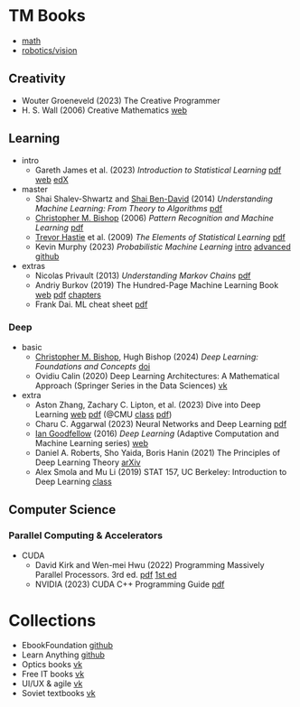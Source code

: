 # TM Books

- [math](docs/math/README.md)
- [robotics/vision](docs/robotics/README.md)

## Creativity

- Wouter Groeneveld (2023) The Creative Programmer
- H. S. Wall (2006) Creative Mathematics
  [web](https://www.ams.org/books/clrm/031/)

## Learning

- intro
  - Gareth James et al.
    (2023) *Introduction to Statistical Learning*
    [pdf](https://hastie.su.domains/ISLP/ISLP_website.pdf.download.html)
    [web](www.StatLearning.com)
    [edX](https://www.edx.org/learn/statistics/stanford-university-statistical-learning)
- master
  - Shai Shalev-Shwartz and [Shai Ben-David](https://en.wikipedia.org/wiki/Shai_Ben-David)
    (2014) *Understanding Machine Learning: From Theory to Algorithms*
    [pdf](https://www.cs.huji.ac.il/~shais/UnderstandingMachineLearning/understanding-machine-learning-theory-algorithms.pdf)
  - [Christopher M. Bishop](https://en.wikipedia.org/wiki/Christopher_Bishop)
    (2006) *Pattern Recognition and Machine Learning*
    [pdf](https://www.microsoft.com/en-us/research/uploads/prod/2006/01/Bishop-Pattern-Recognition-and-Machine-Learning-2006.pdf)
  - [Trevor Hastie](https://en.wikipedia.org/wiki/Trevor_Hastie) et al.
    (2009) *The Elements of Statistical Learning*
    [pdf](https://hastie.su.domains/Papers/ESLII.pdf)
  - Kevin Murphy
    (2023) *Probabilistic Machine Learning*
    [intro](https://probml.github.io/pml-book/book1.html)
    [advanced](https://probml.github.io/pml-book/book2.html)
    [github](https://github.com/probml)
    <!-- Kevin Murphy (2012-2023) Machine Learning: A Probabilistic Approach
    [2012 ed.](https://www.cs.ubc.ca/~murphyk/MLbook/pml-toc-22may12.pdf) -->
- extras
  - Nicolas Privault (2013) *Understanding Markov Chains*
    [pdf](https://www.math.uni.wroc.pl/~szekli/documents/m-CHAINS-21/nicolas18.pdf)
  - Andriy Burkov (2019) The Hundred-Page Machine Learning Book
    [web](https://themlbook.com/)
    [pdf](http://ema.cri-info.cm/wp-content/uploads/2019/07/2019BurkovTheHundred-pageMachineLearning.pdf)
    [chapters](https://github.com/Casio991ms/Machine-Learning/tree/master/Books/Andriy%20Burkov-100%20page%20ML%20book)
  - Frank Dai. ML cheat sheet
    [pdf](https://raw.githubusercontent.com/soulmachine/machine-learning-cheat-sheet/master/machine-learning-cheat-sheet.pdf)

### Deep

- basic
  - [Christopher M. Bishop](https://en.wikipedia.org/wiki/Christopher_Bishop), Hugh Bishop
    (2024) *Deep Learning: Foundations and Concepts*
    [doi](https://doi.org/10.1007/978-3-031-45468-4)
  - Ovidiu Calin (2020) Deep Learning Architectures: A Mathematical Approach (Springer Series in the Data Sciences)
    [vk](https://vk.com/wall-54530371_322379)
- extra
  - Aston Zhang, Zachary C. Lipton, et al. (2023) Dive into Deep Learning
    [web](https://d2l.ai/index.html) [pdf](https://d2l.ai/d2l-en.pdf)
    (@CMU
    [class](https://deeplearning.cs.cmu.edu/F22/)
    [pdf](https://deeplearning.cs.cmu.edu/F23/document/readings/d2l-en.pdf))
  - Charu C. Aggarwal (2023) Neural Networks and Deep Learning
    [pdf](https://link.springer.com/content/pdf/10.1007/978-3-319-94463-0.pdf)
  - [Ian Goodfellow](https://en.wikipedia.org/wiki/Ian_Goodfellow)
    (2016) *Deep Learning* (Adaptive Computation and Machine Learning series)
    [web](https://www.deeplearningbook.org)
  - Daniel A. Roberts, Sho Yaida, Boris Hanin (2021)  The Principles of Deep Learning Theory
    [arXiv](https://arxiv.org/abs/2106.10165)
  <!-- - Philipp Grohs, Gitta Kutyniok (2023) Mathematical Aspects of Deep Learning -->
  <!-- - Uday Kamath, Kenneth Graham, Wael Emara (2022) Transformers for Machine Learning: A Deep Dive
    (Chapman & Hall/CRC Machine Learning & Pattern Recognition) -->
  - Alex Smola and Mu Li (2019) STAT 157, UC Berkeley: Introduction to Deep Learning
    [class](https://c.d2l.ai/berkeley-stat-157/index.html)

<!-- [Bernhard Schölkopf](https://en.wikipedia.org/wiki/Bernhard_Sch%C3%B6lkopf) -->

## Computer Science

### Parallel Computing & Accelerators

- CUDA
  - David Kirk and Wen-mei Hwu (2022) Programming Massively Parallel Processors. 3rd ed.
    [pdf](https://rd.yyrcd.com/Books/2022-03-15-Programming%20Massively%20Parallel%20Processors%203rd%20Edition.pdf)
    [1st ed](https://www.cse.iitd.ac.in/~rijurekha/col730_2022/cudabook.pdf)
  - NVIDIA (2023) CUDA C++ Programming Guide
    [pdf](https://docs.nvidia.com/cuda/pdf/CUDA_C_Programming_Guide.pdf)

# Collections

- EbookFoundation [github](https://github.com/EbookFoundation/free-programming-books/tree/main)
- Learn Anything [github](https://github.com/learn-anything/books)
- Optics books [vk](https://vk.com/topic-120872832_39424861?offset=40)
- Free IT books [vk](https://vk.com/@itmozg-programming-books)
- UI/UX & agile [vk](https://vk.com/@pabnotes-spisok-iz-50-poleznyh-resursov-dlya-produktovogo-menedzhera)
- Soviet textbooks [vk](https://vk.com/sovuche)
